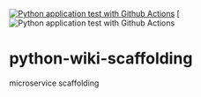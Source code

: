 [![Python application test with Github Actions](https://github.com/sgarg12/python-wiki-scaffolding/actions/workflows/build.yml/badge.svg)](https://github.com/sgarg12/python-wiki-scaffolding/actions/workflows/build.yml)
[![Python application test with Github Actions](https://codebuild.us-east-2.amazonaws.com/badges?uuid=eyJlbmNyeXB0ZWREYXRhIjoiUnE1dnN3L2xmYVBxcVFQRGxsQm82dm9oRlZlZGoxRXNqTHFQNzVKb3BzbnRjWTl5NUEyaVNycWl5TWxvcG82RkdQMHAyUmp4czFzMTR4czY5WEp4R3VZPSIsIml2UGFyYW1ldGVyU3BlYyI6InpyTXVUbkJ4Lzl6UzNYazYiLCJtYXRlcmlhbFNldFNlcmlhbCI6MX0%3D&branch=main)

# python-wiki-scaffolding
microservice scaffolding
